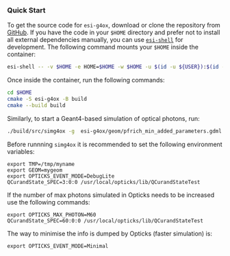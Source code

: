 ### Quick Start

To get the source code for `esi-g4ox`, download or clone the repository from [GitHub](https://github.com/BNLNPPS/esi-g4ox). If you have the code in your `$HOME` directory and prefer not to install all external dependencies manually, you can use [`esi-shell`](https://github.com/BNLNPPS/esi-shell) for development. The following command mounts your `$HOME` inside the container:

```bash
esi-shell -- -v $HOME -e HOME=$HOME -w $HOME -u $(id -u ${USER}):$(id -g ${USER})
```

Once inside the container, run the following commands:

```bash
cd $HOME
cmake -S esi-g4ox -B build
cmake --build build
```

Similarly, to start a Geant4-based simulation of optical photons, run:

```bash
./build/src/simg4ox -g  esi-g4ox/geom/pfrich_min_added_parameters.gdml -m esi-g4ox/run.mac
```

Before runnning `simg4ox` it is recommended to set the following environment variables:

```
export TMP=/tmp/myname
export GEOM=mygeom
export OPTICKS_EVENT_MODE=DebugLite
QCurandState_SPEC=3:0:0 /usr/local/opticks/lib/QCurandStateTest
```

If the number of max photons simulated in Opticks needs to be increased use the following commands:

```
export OPTICKS_MAX_PHOTON=M60
QCurandState_SPEC=60:0:0 /usr/local/opticks/lib/QCurandStateTest
```

The way to minimise the info is dumped by Opticks (faster simulation) is:

```
export OPTICKS_EVENT_MODE=Minimal
```
